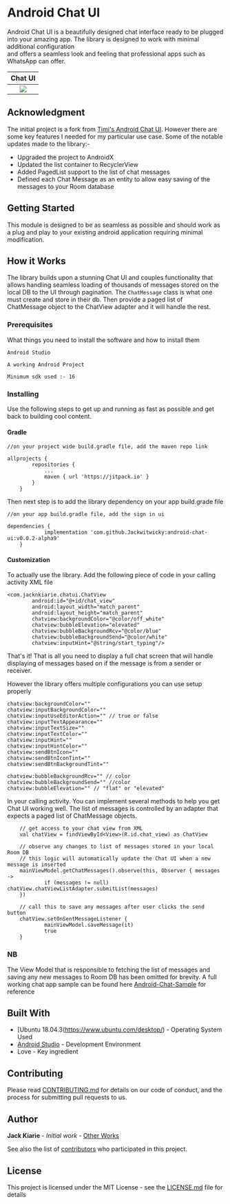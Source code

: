 # Android Chat UI

Android Chat UI is a beautifully designed chat interface ready to be plugged into your amazing app. The library is designed to work with minimal additional configuration  
 and offers a seamless look and feeling that professional apps such as WhatsApp can offer.


Chat UI             |
:-------------------------:|
![](https://user-images.githubusercontent.com/8895134/88364693-644b6680-cd8c-11ea-83bd-3e866fb5f79f.png)  |

## Acknowledgment

The initial project is a fork from [Timi's Android Chat UI](https://github.com/timigod/android-chat-ui). However there are some key features I needed
for my particular use case. Some of the notable updates made to the library:-

* Upgraded the project to AndroidX
* Updated the list container to RecyclerView
* Added PagedList support to the list of chat messages
* Defined each Chat Message as an entity to allow easy saving of the messages to your Room database

## Getting Started

This module is designed to be as seamless as possible and should work as a plug and play to your existing android application
requiring minimal modification.

## How it Works

The library builds upon a stunning Chat UI and couples functionality that allows handling seamless loading of thousands of messages stored on
the local DB to the UI through pagination. The ```ChatMessage``` class is what one must create and store in their db. Then provide a paged list of  
ChatMessage object to the ChatView adapter and it will handle the rest.

### Prerequisites

What things you need to install the software and how to install them

```
Android Studio

A working Android Project

Minimum sdk used :- 16

```

### Installing

Use the following steps to get up and running as fast as possible and get back to building cool content.

#### Gradle

```
//on your project wide build.gradle file, add the maven repo link

allprojects {
		repositories {
			...
			maven { url 'https://jitpack.io' }
		}
	}
```

Then next step is to add the library dependency on your app build.grade file

```
//on your app build.gradle file, add the sign in ui

dependencies {
	        implementation 'com.github.Jackwitwicky:android-chat-ui:v0.0.2-alpha9'
	}
```

#### Customization

To actually use the library. Add the following piece of code in your calling activity XML file


```
<com.jacknkiarie.chatui.ChatView
        android:id="@+id/chat_view"
        android:layout_width="match_parent"
        android:layout_height="match_parent"
        chatview:backgroundColor="@color/off_white"
        chatview:bubbleElevation="elevated"
        chatview:bubbleBackgroundRcv="@color/blue"
        chatview:bubbleBackgroundSend="@color/white"
        chatview:inputHint="@string/start_typing"/>

```

That's it! That is all you need to display a full chat screen that will handle displaying of messages based on if the message is from a sender or receiver.

 However the library offers multiple configurations you can use setup properly


```
chatview:backgroundColor=""
chatview:inputBackgroundColor=""
chatview:inputUseEditorAction="" // true or false
chatview:inputTextAppearance=""
chatview:inputTextSize=""
chatview:inputTextColor=""
chatview:inputHint=""
chatview:inputHintColor=""
chatview:sendBtnIcon=""
chatview:sendBtnIconTint=""
chatview:sendBtnBackgroundTint=""

chatview:bubbleBackgroundRcv="" // color
chatview:bubbleBackgroundSend="" //color
chatview:bubbleElevation="" // "flat" or "elevated"

```

In your calling activity. You can implement several methods to help you get Chat UI working well. The list of messages is controlled by an adapter
that expects a paged list of ChatMessage objects.

```
    // get access to your chat view from XML
    val chatView = findViewById<View>(R.id.chat_view) as ChatView
    
    // observe any changes to list of messages stored in your local Room DB
    // this logic will automatically update the Chat UI when a new message is inserted
    mainViewModel.getChatMessages().observe(this, Observer { messages ->
            if (messages != null) chatView.chatViewListAdapter.submitList(messages)
    })
    
    // call this to save any messages after user clicks the send button 
    chatView.setOnSentMessageListener {
            mainViewModel.saveMessage(it)
            true
    }
```
### NB
The View Model that is responsible to fetching the list of messages and saving any new messages to Room DB has been omitted for brevity.
A full working chat app sample can be found here [Android-Chat-Sample](https://github.com/Jackwitwicky/android-chat-sample) for reference

## Built With

* [Ubuntu 18.04.3(https://www.ubuntu.com/desktop/) - Operating System Used
* [Android Studio](https://developer.android.com/studio/index.html) - Development Environment
* Love - Key ingredient

## Contributing

Please read [CONTRIBUTING.md](https://gist.github.com/PurpleBooth/b24679402957c63ec426) for details on our code of conduct, and the process for submitting pull requests to us.

## Author

 **Jack Kiarie** - *Initial work* - [Other Works](https://incobeta.com)

See also the list of [contributors](https://github.com/your/project/contributors) who participated in this project.

## License

This project is licensed under the MIT License - see the [LICENSE.md](LICENSE.md) file for details


